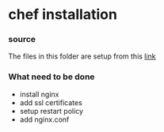 # chef installation

### source
The files in this folder are setup from this [link](https://www.nginx.com/blog/installing-nginx-nginx-plus-chef/)

### What need to be done
- install nginx
- add ssl certificates
- setup restart policy
- add nginx.conf
